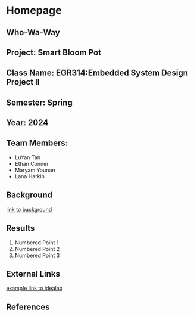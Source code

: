 # Homepage

## Who-Wa-Way

## Project: Smart Bloom Pot
## Class Name: EGR314:Embedded System Design Project II
## Semester: Spring
## Year: 2024

## Team Members:
* LuYan Tan
* Ethan Conner
* Maryam Younan
* Lana Harkin

## Background

[link to background](/background.md)

## Results

1. Numbered Point 1
1. Numbered Point 2
1. Numbered Point 3


## External Links

[example link to idealab](https://idealab.asu.edu)


## References
